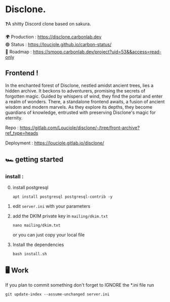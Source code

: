 # Disclone.

❓️A shitty Discord clone based on sakura. <br>  
🌍 Production : https://disclone.carbonlab.dev <br>
🟢 Status : https://louciole.github.io/carbon-status/ <br>
🏀 Roadmap : https://smoop.carbonlab.dev/project?uid=53&&access=read-only


## Frontend ! 
In the enchanted forest of Disclone, nestled amidst ancient trees, lies a hidden archive. It beckons to adventurers, promising the secrets of forgotten magic. Guided by whispers of wind, they find the portal and enter a realm of wonders. There, a standalone frontend awaits, a fusion of ancient wisdom and modern marvels. As they explore its depths, they become guardians of knowledge, entrusted with preserving Disclone's magic for eternity.

Repo :
    https://gitlab.com/Louciole/disclone/-/tree/front-archive?ref_type=heads

Deployment : 
    https://louciole.gitlab.io/disclone/

## 🏎️ getting started

### install :

0. install postgresql

       apt install postgresql postgresql-contrib -y
1. edit `server.ini` with your parameters


2. add the DKIM private key in `mailing/dkim.txt`

       nano mailing/dkim.txt

   or you can just copy your local file


3. Install the dependencies

       bash install.sh  

## 🖥️ Work
If you plan to commit something don't forget to IGNORE the *.ini file
run

	git update-index --assume-unchanged server.ini